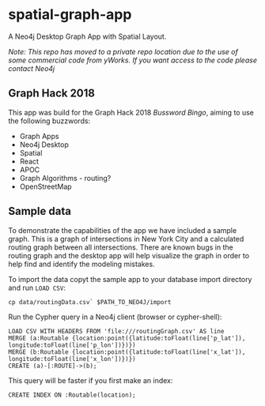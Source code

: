 # spatial-graph-app

A Neo4j Desktop Graph App with Spatial Layout.

_Note: This repo has moved to a private repo location due to the use of some
commercial code from yWorks. If you want access to the code please contact
Neo4j_

## Graph Hack 2018

This app was build for the Graph Hack 2018 _Bussword Bingo_, aiming to use the following buzzwords:

* Graph Apps
* Neo4j Desktop
* Spatial
* React
* APOC
* Graph Algorithms  - routing?
* OpenStreetMap

## Sample data

To demonstrate the capabilities of the app we have included a sample graph.
This is a graph of intersections in New York City and a calculated routing
graph between all intersections. There are known bugs in the routing graph
and the desktop app will help visualize the graph in order to help find and
identify the modeling mistakes.

To import the data copyt the sample app to your database import directory
and run `LOAD CSV`:

    cp data/routingData.csv` $PATH_TO_NEO4J/import

Run the Cypher query in a Neo4j client (browser or cypher-shell):

    LOAD CSV WITH HEADERS FROM 'file:///routingGraph.csv' AS line
    MERGE (a:Routable {location:point({latitude:toFloat(line['p_lat']), longitude:toFloat(line['p_lon'])})})
    MERGE (b:Routable {location:point({latitude:toFloat(line['x_lat']), longitude:toFloat(line['x_lon'])})})
    CREATE (a)-[:ROUTE]->(b);

This query will be faster if you first make an index:

    CREATE INDEX ON :Routable(location);

